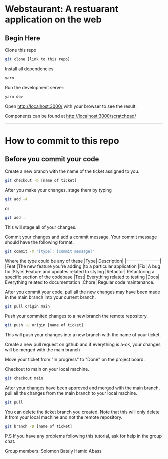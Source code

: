 # Webstaurant: A restuarant application on the web

## Begin Here

Clone this repo

```bash
git clone [link to this repo]
```

Install all dependencies

```bash
yarn
```

Run the development server:

```bash
yarn dev
```

Open [http://localhost:3000/](http://localhost:3000/) with your browser to see the result.

Components can be found at [http://localhost:3000/scratchpad/](http://localhost:3000/scratchpad/)

---

# How to commit to this repo

## Before you commit your code

Create a new branch with the name of the ticket assigned to you.

```bash
git checkout -b [name of ticket]
```

After you make your changes, stage them by typing

```bash
git add -A
```

or

```bash
git add .
```

This will stage all of your changes.

Commit your changes and add a commit message. Your commit message should have the following format.

```bash
git commit -m "[type]: [commit message]"
```

Where the type could be any of these
|Type| Description|
|--------|--------|
|Feat |The new feature you're adding |to a particular application
|Fix| A bug fix
|Style| Feature and updates related to styling
|Refactor| Refactoring a specific section of the codebase
|Test| Everything related to testing
|Docs| Everything related to documentation
|Chore| Regular code maintenance.

After you commit your code, pull all the new changes may have been made in the main branch into your current branch.

```bash
git pull origin main
```

Push your commited changes to a new branch the remote repository.

```bash
git push -u origin [name of ticket]
```

This will push your changes into a new branch with the name of your ticket.

Create a new pull request on github and if everything is a-ok, your changes will be merged with the main branch

Move your ticket from "In progress" to "Done" on the project board.

Checkout to main on your local machine.

```bash
git checkout main
```

After your changes have been approved and merged with the main branch, pull all the changes from the main branch to your local machine.

```bash
git pull
```

You can delete the ticket branch you created. Note that this will only delete it from your local machine and not the remote repository.

```bash
git branch -D [name of ticket]
```

P.S If you have any problems following this tutorial, ask for help in the group chat.



Group members:
Solomon Bataly
Hamid Abass